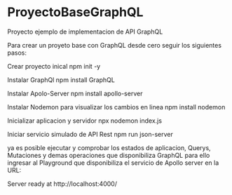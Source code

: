 # ProyectoBaseGraphQL

Proyecto ejemplo de implementacion de API GraphQL

Para crear un proyeto base con GraphQL desde cero seguir los siguientes pasos:

Crear proyecto inical
npm init -y

Instalar GraphQl
npm install GraphQL

Instalar Apolo-Server
npm install apollo-server

Instalar Nodemon para visualizar los cambios en linea
npm install nodemon

Inicializar aplicacion y servidor
npx nodemon index.js

Iniciar servicio simulado de API Rest
npm run json-server

ya es posible ejecutar y comprobar los estados de aplicacion, Querys, Mutaciones y demas operaciones que disponibiliza GraphQL
para ello ingresar al Playground que disponibiliza el servicio de Apollo server en la URL:
 
 Server ready at http://localhost:4000/
